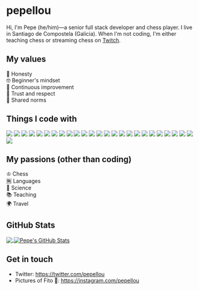 # pepellou
Hi, I'm Pepe (he/him)—a senior full stack developer and chess player.  I live in Santiago de Compostela (Galicia). When I'm not coding, I'm either teaching chess or streaming chess on [Twitch](https://twitch.tv/pepellou).

## My values

🔮 Honesty<br>
🤓 Beginner's mindset<br>
💪 Continuous improvement<br>
💖 Trust and respect<br>
🙌 Shared norms

## Things I code with
![](https://img.shields.io/badge/-Git-F05032?style=flat-square&logo=git&logoColor=white)
![](https://img.shields.io/badge/-Vim-F05032?style=flat-square&logo=vim&logoColor=white)
![](https://img.shields.io/badge/-JavaScript-informational?style=flat&logo=javascript&logoColor=white&color=2bbc8a)
![](https://img.shields.io/badge/-PHP-informational?style=flat&logo=php&logoColor=white&color=2bbc8a)
![](https://img.shields.io/badge/-Nodejs-43853d?style=flat-square&logo=Node.js&logoColor=white)
![](https://img.shields.io/badge/-Bootstrap-43853d?style=flat-square&logo=Bootstrap&logoColor=white)
![](https://img.shields.io/badge/-NPM-CB3837?style=flat-square&logo=npm&logoColor=white)
![](https://img.shields.io/badge/-HTML5-E34F26?style=flat-square&logo=html5&logoColor=white)
![](https://img.shields.io/badge/-Symfony-informational?style=flat&logo=symfony&logoColor=white&color=2bbc8a)
![](https://img.shields.io/badge/-Wordpress-43853d?style=flat-square&logo=wordpress&logoColor=white)
![](https://img.shields.io/badge/-Joomla-43853d?style=flat-square&logo=joomla&logoColor=white)
![](https://img.shields.io/badge/-MongoDB-13aa52?style=flat-square&logo=mongodb&logoColor=white)
![](https://img.shields.io/badge/-PostgreSQL-13aa52?style=flat-square&logo=postgresql&logoColor=white)
![](https://img.shields.io/badge/-MySQL-13aa52?style=flat-square&logo=mysql&logoColor=white)
![](https://img.shields.io/badge/-redis-13aa52?style=flat-square&logo=redis&logoColor=white)
![](https://img.shields.io/badge/-Webpack-8DD6F9?style=flat-square&logo=webpack&logoColor=white)
![](https://img.shields.io/badge/-Angular-DD0031?style=flat-square&logo=angular&logoColor=white)
![](https://img.shields.io/badge/-Bash-informational?style=flat&logo=gnu-bash&logoColor=white&color=2bbc8a)
![](https://img.shields.io/badge/-Sass-CC6699?style=flat-square&logo=sass&logoColor=white)
![](https://img.shields.io/badge/-Styled_Components-db7092?style=flat-square&logo=styled-components&logoColor=white)
![](https://img.shields.io/badge/-React-45b8d8?style=flat-square&logo=react&logoColor=white)
![](https://img.shields.io/badge/-Java-informational?style=flat&logo=java&logoColor=white&color=2bbc8a)
![](https://img.shields.io/badge/-Spring-45b8d8?style=flat-square&logo=spring&logoColor=white)
![](https://img.shields.io/badge/-Docker-46a2f1?style=flat-square&logo=docker&logoColor=white)
![](https://img.shields.io/badge/-OpenGL-46a2f1?style=flat-square&logo=opengl&logoColor=white)
![](https://img.shields.io/badge/-OpenCV-46a2f1?style=flat-square&logo=opencv&logoColor=white)

## My passions (other than coding)

♔ Chess<br>
🈚️ Languages<br>
🔬 Science<br>
📚 Teaching<br>
🌍 Travel

## GitHub Stats

<a href="https://github.com/pepellou/pepellou">
  <img align="center" src="https://github-readme-stats.vercel.app/api/top-langs/?username=pepellou&layout=compact" />
</a>
<a href="https://github.com/pepellou/pepellou">
  <img align="center" src="https://github-readme-stats.vercel.app/api?username=pepellou&show_icons=true&line_height=27&count_private=true&include_all_commits=true" alt="Pepe's GitHub Stats" />
</a>

## Get in touch
- Twitter: https://twitter.com/pepellou
- Pictures of Fito 🐶: https://instagram.com/pepellou

